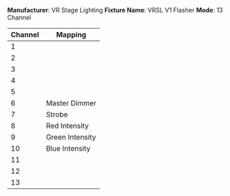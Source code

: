 **Manufacturer**: VR Stage Lighting
**Fixture Name**: VRSL V1 Flasher
**Mode**: 13 Channel

| Channel | Mapping         |
|---------|-----------------|
| 1       |                 |
| 2       |                 |
| 3       |                 |
| 4       |                 |
| 5       |                 |
| 6       | Master Dimmer   |
| 7       | Strobe          |
| 8       | Red Intensity   |
| 9       | Green Intensity |
| 10      | Blue Intensity  |
| 11      |                 |
| 12      |                 |
| 13      |                 |

